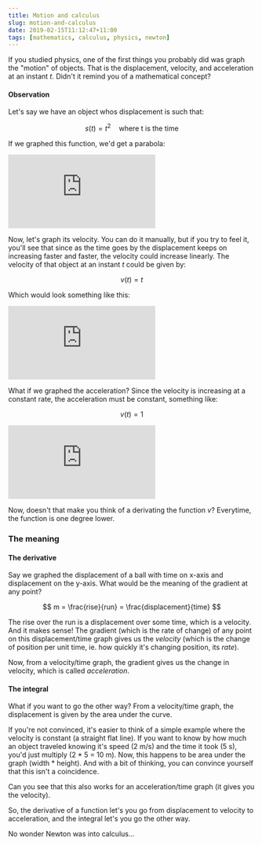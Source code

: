```yaml
---
title: Motion and calculus
slug: motion-and-calculus
date: 2019-02-15T11:12:47+11:00
tags: [mathematics, calculus, physics, newton]
---
```


If you studied physics, one of the first things you probably did was graph the
"motion" of objects. That is the displacement, velocity, and acceleration at
an instant *t*. Didn't it remind you of a mathematical concept? <!--more-->

#### Observation

Let's say we have an object whos displacement is such that:

$$
s(t) = t^2 \quad \text{where t is the time}
$$

If we graphed this function, we'd get a parabola:

<iframe src="https://www.desmos.com/calculator/kyuoometzc?embed" class='desmos' frameborder="0"></iframe>

Now, let's graph its velocity. You can do it manually, but if you try to feel it,
you'll see that since as the time goes by the displacement keeps on increasing
faster and faster, the velocity could increase linearly. The velocity of that
object at an instant $t$ could be given by:

$$
v(t) = t
$$

Which would look something like this:

<iframe src="https://www.desmos.com/calculator/w5fy20gttr?embed" class='desmos' frameborder="0"></iframe>

What if we graphed the acceleration? Since the velocity is increasing at a
constant rate, the acceleration must be constant, something like:

$$
v(t) = 1
$$

<iframe src="https://www.desmos.com/calculator/klppykcplt?embed" class='desmos' frameborder="0"></iframe>

Now, doesn't that make you think of a derivating the function $v$? Everytime,
the function is one degree lower.

### The meaning

#### The derivative

Say we graphed the displacement of a ball with time on x-axis and displacement
on the y-axis. What would be the meaning of the gradient at any point?

$$
m = \frac{rise}{run} = \frac{displacement}{time}
$$

The rise over the run is a displacement over some time, which is a velocity. And
it makes sense! The gradient (which is the rate of change) of any point on this
displacement/time graph gives us the *velocity* (which is the change of position
per unit time, ie. how quickly it's changing position, its *rate*).

Now, from a velocity/time graph, the gradient gives us the change in velocity,
which is called *acceleration*.

#### The integral

What if you want to go the other way? From a velocity/time graph, the
displacement is given by the area under the curve.

If you're not convinced, it's easier to think of a simple example where the
velocity is constant (a straight flat line). If you want to know by how much
an object traveled knowing it's speed (2 m/s) and the time it took (5 s), you'd
just multiply (2 * 5 = 10 m). Now, this happens to be area under the graph
(width * height). And with a bit of thinking, you can convince yourself that
this isn't a coincidence.

Can you see that this also works for an acceleration/time graph (it gives you
the velocity).

So, the derivative of a function let's you go from displacement to velocity to
acceleration, and the integral let's you go the other way.

No wonder Newton was into calculus...
